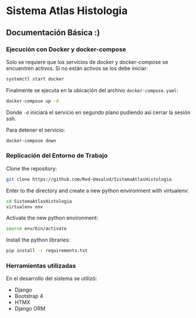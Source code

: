 # Sistema Atlas Histologia

## Documentación Básica :)

### Ejecución con Docker y docker-compose

Solo se requiere que los servicios de docker y docker-compose se encuentren activos. Si no están activos se los debe iniciar:

```sh
systemctl start docker
```

Finalmente se ejecuta en la ubicación del archivo `docker-compose.yaml`:
```sh
docker-compose up -d
```
Donde `-d` iniciará el servicio en segundo plano pudiendo así cerrar la sesión ssh.

Para detener el servicio:
```sh
docker-compose down
```

### Replicación del Entorno de Trabajo


Clone the repository:

```sh
git clone https://github.com/Red-Umsalud/SistemaAtlasHistologia
```

Enter to the directory and create a new python environment with virtualenv:

```sh
cd SistemaAtlasHistologia
virtualenv env
```

Activate the new python environment:

```sh
source env/bin/activate
```

Install the python libraries:

```sh
pip install -r requirements.txt
```

### Herramientas utilizadas

En el desarrollo del sistema se utilizó:

- Django
- Bootstrap 4
- HTMX
- Django ORM




